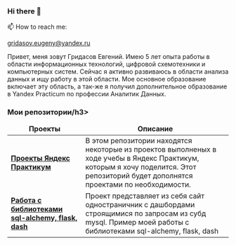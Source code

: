 ### Hi there 👋
📫 How to reach me:

gridasov.eugeny@yandex.ru

Привет, меня зовут Гридасов Евгений. Имею 5 лет опыта работы в области информационных технологий, цифровой схемотехники и компьютерных систем. Сейчас я активно развиваюсь в области анализа данных и ищу работу в этой области. Мое основное образование включает эту область, а так-же я получил дополнительное образование в Yandex Practicum по профессии Аналитик Данных.

<h3>Мои репозитории/h3>

<table width=100%>
  <thead align="center">
    <tr border: none;>
      <td><b>Проекты</b></td>
      <td><b>Описание</b></td>
    </tr>
  </thead>
  <tbody>


<tr>
      <td><a href="https://github.com/GridasovEugeny/yandex-praktikum-da-projects"><b>Проекты Яндекс Практикум</b></a></td>
      <td>В этом репозитории находятся некоторые из проектов выполненых в ходе учебы в Яндекс Практикум, которым я хочу поделится. Этот репозиторий будет дополнятся проектами по необходимости.</td>

</tr>    
<tr>
      <td><a href="https://github.com/akylson/iris-prediction-with-django"><b>Работа c библиотеками sql-alchemy, flask, dash</b></a></td>
      <td>Проект представляет из себя сайт одностраничник с дашбордами строящимися по запросам из субд mysql. Пример моей работы с библиотеками sql-alchemy, flask, dash</td>
</tr>
  </tbody>
</table>
